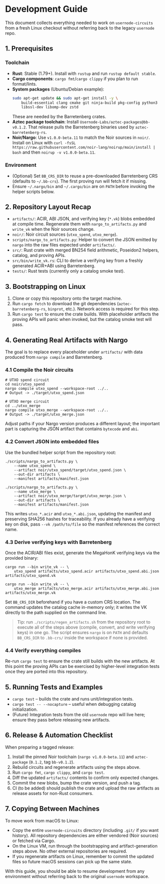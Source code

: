 # Development Guide

This document collects everything needed to work on `usernode-circuits` from a
fresh Linux checkout without referring back to the legacy `usernode` repo.

## 1. Prerequisites

### Toolchain
- **Rust**: Stable (1.79+). Install with `rustup` and run `rustup default stable`.
- **Cargo components**: `cargo fmt`/`cargo clippy` if you plan to run format/lints.
- **System packages** (Ubuntu/Debian example):
  ```bash
  sudo apt-get update && sudo apt-get install -y \
      build-essential clang cmake git ninja-build pkg-config python3 python3-venv \
      libssl-dev libomp-dev zstd
  ```
  These are needed by the Barretenberg crates.
- **Aztec package toolchain**: Install
  `Usernode-Labs/aztec-packages@bb-v0.1.2`. That release pulls the Barretenberg
  binaries used by `aztec-barretenberg-rs`.
- **Noir/Nargo**: Use `v1.0.0-beta.11` to match the Noir sources in `noir/`.
  Install on Linux with `curl -fsSL https://raw.githubusercontent.com/noir-lang/noirup/main/install | bash`
  and then `noirup -v v1.0.0-beta.11`.

### Environment
- (Optional) Set `BB_CRS_DIR` to reuse a pre-downloaded Barretenberg CRS
  (defaults to `~/.bb-crs`). The first proving run will fetch it if missing.
- Ensure `~/.nargo/bin` and `~/.cargo/bin` are on `PATH` before invoking the
  helper scripts below.

## 2. Repository Layout Recap
- `artifacts/`: ACIR, ABI JSON, and verifying key (`*.vk`) blobs embedded at
  compile time. Regenerate them with `nargo_to_artifacts.py` and `write_vk`
  when the Noir sources change.
- `noir/`: Noir circuit sources (`utxo_spend`, `utxo_merge`).
- `scripts/nargo_to_artifacts.py`: Helper to convert the JSON emitted by `nargo`
  into the raw files expected under `artifacts/`.
- `src/`: Rust crate with merged BN254 field arithmetic, Poseidon2 helpers,
  catalog, and proving APIs.
- `src/bin/write_vk.rs`: CLI to derive a verifying key from a freshly generated
  ACIR+ABI using Barretenberg.
- `tests/`: Rust tests (currently only a catalog smoke test).

## 3. Bootstrapping on Linux
1. Clone or copy this repository onto the target machine.
2. Run `cargo fetch` to download the git dependencies (`aztec-barretenberg-rs`,
   `binprot`, etc.). Network access is required for this step.
3. Run `cargo test` to ensure the crate builds. With placeholder artifacts the
   proving APIs will panic when invoked, but the catalog smoke test will pass.

## 4. Generating Real Artifacts with Nargo
The goal is to replace every placeholder under `artifacts/` with data produced
from `nargo compile` and Barretenberg.

### 4.1 Compile the Noir circuits
```
# UTXO spend circuit
cd noir/utxo_spend
nargo compile utxo_spend --workspace-root ../..
# Output -> ./target/utxo_spend.json

# UTXO merge circuit
cd ../utxo_merge
nargo compile utxo_merge --workspace-root ../..
# Output -> ./target/utxo_merge.json
```
Adjust paths if your Nargo version produces a different layout; the important
part is capturing the JSON artifact that contains `bytecode` and `abi`.

### 4.2 Convert JSON into embedded files
Use the bundled helper script from the repository root:
```
./scripts/nargo_to_artifacts.py \
    --name utxo_spend \
    --artifact noir/utxo_spend/target/utxo_spend.json \
    --out-dir artifacts \
    --manifest artifacts/manifest.json

./scripts/nargo_to_artifacts.py \
    --name utxo_merge \
    --artifact noir/utxo_merge/target/utxo_merge.json \
    --out-dir artifacts \
    --manifest artifacts/manifest.json
```
This writes `utxo_*.acir` and `utxo_*.abi.json`, updating the manifest and
preserving SHA256 hashes for traceability. If you already have a verifying key
on disk, pass `--vk /path/to/file` so the manifest references the correct name.

### 4.3 Derive verifying keys with Barretenberg
Once the ACIR/ABI files exist, generate the MegaHonK verifying keys via the
provided binary:
```
cargo run --bin write_vk -- \
    utxo_spend artifacts/utxo_spend.acir artifacts/utxo_spend.abi.json artifacts/utxo_spend.vk

cargo run --bin write_vk -- \
    utxo_merge artifacts/utxo_merge.acir artifacts/utxo_merge.abi.json artifacts/utxo_merge.vk
```
Set `BB_CRS_DIR` beforehand if you have a custom CRS location. The command
updates the catalog cache in-memory only; it writes the VK directly to the path
supplied on the command line.

> Tip: run `./scripts/regen_artifacts.sh` from the repository root to execute
> all of the steps above (compile, convert, and write verifying keys) in one
> go. The script ensures `nargo` is on `PATH` and defaults `BB_CRS_DIR` to
> `.bb-crs/` inside the workspace if none is provided.

### 4.4 Verify everything compiles
Re-run `cargo test` to ensure the crate still builds with the new artifacts. At
this point the proving APIs can be exercised by higher-level integration tests
once they are ported into this repository.

## 5. Running Tests and Examples
- `cargo test` – builds the crate and runs unit/integration tests.
- `cargo test -- --nocapture` – useful when debugging catalog initialization.
- (Future) Integration tests from the old `usernode` repo will live here; ensure
  they pass before releasing new artifacts.

## 6. Release & Automation Checklist
When preparing a tagged release:
1. Install the pinned Noir toolchain (`nargo v1.0.0-beta.11`) and
   `aztec-package` (`0.1.2`, tag `bb-v0.1.2`).
2. Rebuild circuits and regenerate artifacts using the steps above.
3. Run `cargo fmt`, `cargo clippy`, and `cargo test`.
4. Diff the updated `artifacts/` contents to confirm only expected changes.
5. Commit the new blobs, bump the crate version, and push a tag.
6. CI (to be added) should publish the crate and upload the raw artifacts as
   release assets for non-Rust consumers.

## 7. Copying Between Machines
To move work from macOS to Linux:
- Copy the entire `usernode-circuits` directory (including `.git/` if you want
  history). All repository dependencies are either vendored (Noir sources) or
  fetched via Cargo.
- On the Linux VM, run through the bootstrapping and artifact-generation steps
  above. No other external repositories are required.
- If you regenerate artifacts on Linux, remember to commit the updated files so
  future macOS sessions can pick up the same state.

With this guide, you should be able to resume development from any environment
without referring back to the original `usernode` workspace.
